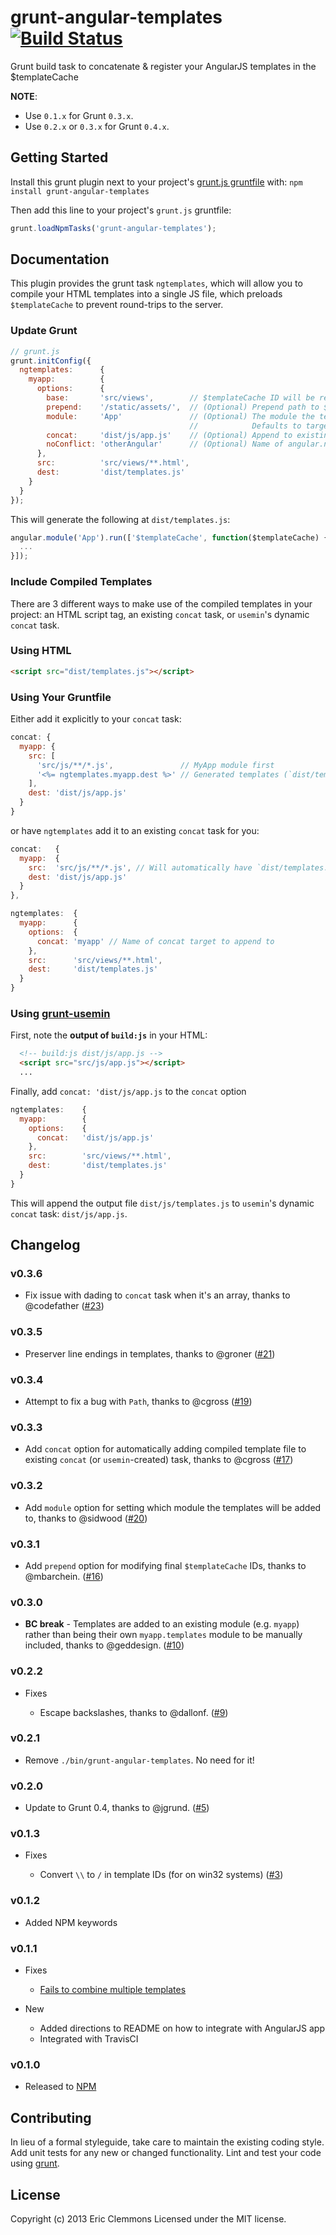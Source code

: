 # grunt-angular-templates [![Build Status](https://travis-ci.org/ericclemmons/grunt-angular-templates.png?branch=master)](https://travis-ci.org/ericclemmons/grunt-angular-templates)

Grunt build task to concatenate & register your AngularJS templates in the $templateCache

**NOTE**:

- Use `0.1.x` for Grunt `0.3.x`.
- Use `0.2.x` or `0.3.x` for Grunt `0.4.x`.


## Getting Started
Install this grunt plugin next to your project's [grunt.js gruntfile][getting_started] with: `npm install grunt-angular-templates`

Then add this line to your project's `grunt.js` gruntfile:

```javascript
grunt.loadNpmTasks('grunt-angular-templates');
```

[grunt]: http://gruntjs.com/
[getting_started]: https://github.com/gruntjs/grunt/blob/master/docs/getting_started.md


## Documentation

This plugin provides the grunt task `ngtemplates`, which will allow you to compile your HTML templates into a single JS file,
which preloads `$templateCache` to prevent round-trips to the server.

### Update Grunt

```js
// grunt.js
grunt.initConfig({
  ngtemplates:      {
    myapp:          {
      options:      {
        base:       'src/views',        // $templateCache ID will be relative to this folder
        prepend:    '/static/assets/',  // (Optional) Prepend path to $templateCache ID
        module:     'App'               // (Optional) The module the templates will be added to
                                        //            Defaults to target name (e.g. `build`)
        concat:     'dist/js/app.js'    // (Optional) Append to existing `concat` target
        noConflict: 'otherAngular'      // (Optional) Name of angular.noConflict() app uses
      },
      src:          'src/views/**.html',
      dest:         'dist/templates.js'
    }
  }
});
```

This will generate the following at `dist/templates.js`:

```js
angular.module('App').run(['$templateCache', function($templateCache) {
  ...
}]);
```

### Include Compiled Templates

There are 3 different ways to make use of the compiled templates in your project:
an HTML script tag, an existing `concat` task, or `usemin`'s dynamic `concat` task.


### Using HTML

```html
<script src="dist/templates.js"></script>
```

### Using Your Gruntfile

Either add it explicitly to your `concat` task:

```js
concat: {
  myapp: {
    src: [
      'src/js/**/*.js',               // MyApp module first
      '<%= ngtemplates.myapp.dest %>' // Generated templates (`dist/templates.js`)
    ],
    dest: 'dist/js/app.js'
  }
}
```

or have `ngtemplates` add it to an existing `concat` task for you:

```js
concat:   {
  myapp:  {
    src:  'src/js/**/*.js', // Will automatically have `dist/templates.js` appended
    dest: 'dist/js/app.js'
  }
},

ngtemplates:  {
  myapp:      {
    options:  {
      concat: 'myapp' // Name of concat target to append to
    },
    src:      'src/views/**.html',
    dest:     'dist/templates.js'
  }
}
```


### Using [grunt-usemin](https://github.com/yeoman/grunt-usemin)

First, note the **output of `build:js`** in your HTML:

```html
  <!-- build:js dist/js/app.js -->
  <script src="src/js/app.js"></script>
  ...
```

Finally, add `concat: 'dist/js/app.js` to the `concat` option

```js
ngtemplates:    {
  myapp:        {
    options:    {
      concat:   'dist/js/app.js'
    },
    src:        'src/views/**.html',
    dest:       'dist/templates.js'
  }
}
```

This will append the output file `dist/js/templates.js` to
`usemin`'s dynamic `concat` task: `dist/js/app.js`.

## Changelog

### v0.3.6

- Fix issue with dading to `concat` task when it's an array, thanks to @codefather ([#23](https://github.com/ericclemmons/grunt-angular-templates/pull/23))

### v0.3.5

- Preserver line endings in templates, thanks to @groner ([#21](https://github.com/ericclemmons/grunt-angular-templates/pull/21))

### v0.3.4

- Attempt to fix a bug with `Path`, thanks to @cgross ([#19](https://github.com/ericclemmons/grunt-angular-templates/issues/19))

### v0.3.3

- Add `concat` option for automatically adding compiled template file to existing `concat` (or `usemin`-created) task, thanks to @cgross ([#17](https://github.com/ericclemmons/grunt-angular-templates/pull/17))

### v0.3.2

- Add `module` option for setting which module the templates will be added to, thanks to @sidwood ([#20](https://github.com/ericclemmons/grunt-angular-templates/pull/20))

### v0.3.1

- Add `prepend` option for modifying final `$templateCache` IDs, thanks to @mbarchein. ([#16](https://github.com/ericclemmons/grunt-angular-templates/pull/16))

### v0.3.0

- **BC break** - Templates are added to an existing module (e.g. `myapp`) rather than being their own `myapp.templates` module to be manually included, thanks to @geddesign. ([#10](https://github.com/ericclemmons/grunt-angular-templates/issues/10))

### v0.2.2

- Fixes

  - Escape backslashes, thanks to @dallonf. ([#9](https://github.com/ericclemmons/grunt-angular-templates/pull/9))

### v0.2.1

  - Remove `./bin/grunt-angular-templates`.  No need for it!

### v0.2.0

  - Update to Grunt 0.4, thanks to @jgrund. ([#5](https://github.com/ericclemmons/grunt-angular-templates/issues/5))

### v0.1.3

- Fixes

    - Convert `\\` to `/` in template IDs (for on win32 systems) ([#3](https://github.com/ericclemmons/grunt-angular-templates/issues/3))

### v0.1.2

- Added NPM keywords

### v0.1.1

- Fixes

    - [Fails to combine multiple templates](https://github.com/ericclemmons/grunt-angular-templates/issues/1)

- New

    - Added directions to README on how to integrate with AngularJS app
    - Integrated with TravisCI

### v0.1.0

- Released to [NPM](https://npmjs.org/package/grunt-angular-templates)

## Contributing
In lieu of a formal styleguide, take care to maintain the existing coding style. Add unit tests for any new or changed functionality. Lint and test your code using [grunt][grunt].


## License

Copyright (c) 2013 Eric Clemmons
Licensed under the MIT license.
